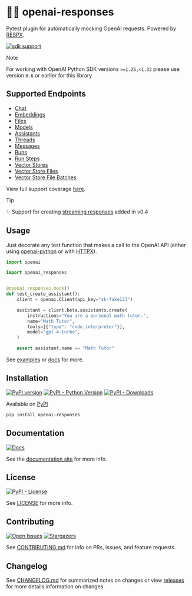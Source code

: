 # 🧪🤖 openai-responses

Pytest plugin for automatically mocking OpenAI requests. Powered by [RESPX](https://github.com/lundberg/respx).

[![sdk support](https://img.shields.io/badge/SDK_Support-v1.32+-white?logo=openai&logoColor=black&labelColor=white)](https://github.com/openai/openai-python)

> [!NOTE]
> For working with OpenAI Python SDK versions `>=1.25,<1.32` please use version `0.6` or earlier for this library

## Supported Endpoints

- [Chat](https://platform.openai.com/docs/api-reference/chat)
- [Embeddings](https://platform.openai.com/docs/api-reference/embeddings)
- [Files](https://platform.openai.com/docs/api-reference/files)
- [Models](https://platform.openai.com/docs/api-reference/models)
- [Assistants](https://platform.openai.com/docs/api-reference/assistants)
- [Threads](https://platform.openai.com/docs/api-reference/threads)
- [Messages](https://platform.openai.com/docs/api-reference/messages)
- [Runs](https://platform.openai.com/docs/api-reference/runs)
- [Run Steps](https://platform.openai.com/docs/api-reference/run-steps)
- [Vector Stores](https://platform.openai.com/docs/api-reference/vector-stores)
- [Vector Store Files](https://platform.openai.com/docs/api-reference/vector-stores-files)
- [Vector Store File Batches](https://platform.openai.com/docs/api-reference/vector-stores-file-batches)

View full support coverage [here](https://mharrisb1.github.io/openai-responses-python/coverage).

> [!TIP]
> ✨ Support for creating [streaming responses](https://mharrisb1.github.io/openai-responses-python/user_guide/streaming/) added in v0.4

## Usage

Just decorate any test function that makes a call to the OpenAI API (either using [openai-python](https://github.com/openai/openai-python) or with [HTTPX](https://www.python-httpx.org/)).

```python
import openai

import openai_responses


@openai_responses.mock()
def test_create_assistant():
    client = openai.Client(api_key="sk-fake123")

    assistant = client.beta.assistants.create(
        instructions="You are a personal math tutor.",
        name="Math Tutor",
        tools=[{"type": "code_interpreter"}],
        model="gpt-4-turbo",
    )

    assert assistant.name == "Math Tutor"
```

See [examples](https://github.com/mharrisb1/openai-responses-python/tree/main/examples) or [docs](https://mharrisb1.github.io/openai-responses-python) for more.

## Installation

[![PyPI version](https://badge.fury.io/py/openai-responses.svg)](https://badge.fury.io/py/openai-responses)
[![PyPI - Python Version](https://img.shields.io/pypi/pyversions/openai-responses.svg)](https://pypi.org/project/openai-responses/)
[![PyPI - Downloads](https://img.shields.io/pypi/dm/openai-responses)](https://pypi.org/project/openai-responses/)

Available on [PyPI](https://pypi.org/project/openai-responses/)

```bash
pip install openai-responses
```

## Documentation

[![Docs](https://github.com/mharrisb1/openai-responses-python/actions/workflows/docs.yml/badge.svg)](https://mharrisb1.github.io/openai-responses-python)

See the [documentation site](https://mharrisb1.github.io/openai-responses-python) for more info.

## License

[![PyPI - License](https://img.shields.io/pypi/l/openai-responses)](https://opensource.org/blog/license/mit)

See [LICENSE](https://github.com/mharrisb1/openai-responses-python/blob/main/LICENSE) for more info.

## Contributing

[![Open Issues](https://img.shields.io/github/issues/mharrisb1/openai-responses-python)](https://github.com/mharrisb1/openai-responses-python/issues)
[![Stargazers](https://img.shields.io/github/stars/mharrisb1/openai-responses-python?style)](https://pypistats.org/packages/openai-responses)

See [CONTRIBUTING.md](https://github.com/mharrisb1/openai-responses-python/blob/main/CONTRIBUTING.md) for info on PRs, issues, and feature requests.

## Changelog

See [CHANGELOG.md](https://github.com/mharrisb1/openai-responses-python/blob/main/CHANGELOG.md) for summarized notes on changes or view [releases](https://github.com/mharrisb1/openai-responses-python/releases) for more details information on changes.
